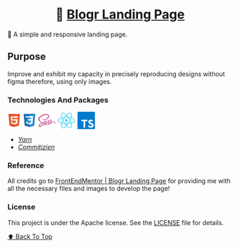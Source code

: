 <h1 id="Blogr" align="center">📙 <a href="https://atomicfeast.github.io/BlogrLandingPage/">Blogr Landing Page</a></h1>
📙 A simple and responsive landing page.

<h2>Purpose</h2>
Improve and exhibit my capacity in precisely reproducing designs without figma therefore, using only images.

<h3>Technologies And Packages</h3>
<div style="display: inline"> 
   <a target="_blank" href="https://developer.mozilla.org/en-US/docs/Glossary/HTML5"><img align="center" alt="HTML5" height="30" width="30" src="https://raw.githubusercontent.com/devicons/devicon/master/icons/html5/html5-original.svg"></a>
   <a target="_blank" href="https://developer.mozilla.org/en-US/docs/Web/CSS"><img align="center" alt="CSS3" height="30" width="30" src="https://raw.githubusercontent.com/devicons/devicon/master/icons/css3/css3-original.svg"></a>
   <a target="_blank" href="https://sass-lang.com/"><img align="center" alt="SASS" height="40" width="40" src="https://raw.githubusercontent.com/devicons/devicon/master/icons/sass/sass-original.svg"></a>
   <a target="_blank" href="https://pt-br.reactjs.org/"><img align="center" alt="ReactJS" height="40" width="40" src="https://raw.githubusercontent.com/devicons/devicon/master/icons/react/react-original.svg"></a>
   <a target="_blank" href="https://www.typescriptlang.org/"><img align="center" alt="Typescript" height="40" width="40" src="https://raw.githubusercontent.com/devicons/devicon/master/icons/typescript/typescript-plain.svg"></a>
</div>
<br>
<ul>
 <li><a target="_blank" href="https://yarnpkg.com/"><i>Yarn</i></a></li>
   
 <li><a target="_blank" href="https://github.com/commitizen/cz-cli"><i>Commitizien</i></a></li>
</ul>

<h3>Reference</h3>
<p>All credits go to <a target="_blank" href="https://www.frontendmentor.io/challenges/blogr-landing-page-EX2RLAApP">FrontEndMentor | Blogr Landing Page</a> for providing me with all the necessary files and images to develop the page!</p>

<h3>License</h3>

This project is under the Apache license. See the [LICENSE](LICENSE) file for details.

[⬆ Back To Top](#Blogr)<br>